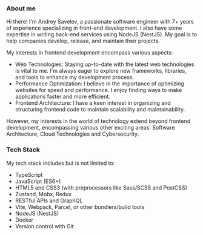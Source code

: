 ### About me

Hi there! I'm Andrey Savelev, a passionate software engineer with 7+ years of experience specializing in front-end development. I also have some expertise in writing back-end services using NodeJS (NestJS). My goal is to help companies develop, release, and maintain their projects.

My interests in frontend development encompass various aspects:

- Web Technologies: Staying up-to-date with the latest web technologies is vital to me. I'm always eager to explore new frameworks, libraries, and tools to enhance my development process.
- Performance Optimization: I believe in the importance of optimizing websites for speed and performance. I enjoy finding ways to make applications faster and more efficient.
- Frontend Architecture: I have a keen interest in organizing and structuring frontend code to maintain scalability and maintainability.

However, my interests in the world of technology extend beyond frontend development, encompassing various other exciting areas: Software Architecture, Cloud Technologies and Cybersecurity.

### Tech Stack

My tech stack includes but is not limited to:
- TypeScript
- JavaScript (ES6+)
- HTML5 and CSS3 (with preprocessors like Sass/SCSS and PostCSS)
- Zustand, Mobx, Redux
- RESTful APIs and GraphQL
- Vite, Webpack, Parcel, or other bundlers/build tools
- NodeJS (NestJS)
- Docker
- Version control with Git
